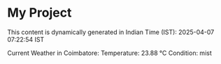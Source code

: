 # My Project

This content is dynamically generated in Indian Time (IST): 2025-04-07 07:22:54 IST


Current Weather in Coimbatore:
Temperature: 23.88 °C
Condition: mist
